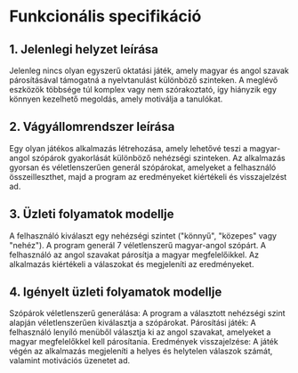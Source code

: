 # Funkcionális specifikáció
## 1. Jelenlegi helyzet leírása
Jelenleg nincs olyan egyszerű oktatási játék, amely magyar és angol szavak párosításával támogatná a nyelvtanulást különböző szinteken. A meglévő eszközök többsége túl komplex vagy nem szórakoztató, így hiányzik egy könnyen kezelhető megoldás, amely motiválja a tanulókat.
## 2. Vágyállomrendszer leírása
Egy olyan játékos alkalmazás létrehozása, amely lehetővé teszi a magyar-angol szópárok gyakorlását különböző nehézségi szinteken. Az alkalmazás gyorsan és véletlenszerűen generál szópárokat, amelyeket a felhasználó összeilleszthet, majd a program az eredményeket kiértékeli és visszajelzést ad.
## 3. Üzleti folyamatok modellje
A felhasználó kiválaszt egy nehézségi szintet ("könnyű", "közepes" vagy "nehéz").
A program generál 7 véletlenszerű magyar-angol szópárt. A felhasználó az angol szavakat párosítja a magyar megfelelőikkel.
Az alkalmazás kiértékeli a válaszokat és megjeleníti az eredményeket.
## 4. Igényelt üzleti folyamatok modellje
Szópárok véletlenszerű generálása: A program a választott nehézségi szint alapján véletlenszerűen kiválasztja a szópárokat. Párosítási játék: A felhasználó lenyíló menüből választja ki az angol szavakat, amelyeket a magyar megfelelőkkel kell párosítania. Eredmények visszajelzése: A játék végén az alkalmazás megjeleníti a helyes és helytelen válaszok számát, valamint motivációs üzenetet ad.